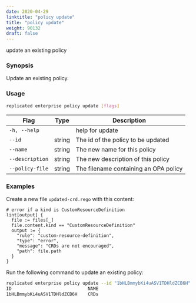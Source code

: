 ```yaml
---
date: 2020-04-29
linktitle: "policy update"
title: "policy update"
weight: 90132
draft: false
---
```


update an existing policy

### Synopsis

Update an existing policy.

### Usage
```bash
replicated enterprise policy update [flags]
```


| Flag                  | Type   | Description |
|-----------------------|--------|-------------|
| `-h, --help` | | help for update |
| `--id` | string | The id of the policy to be updated |
| `--name` | string | The new name for this policy |
| `--description` | string | The new description of this policy |
| `--policy-file` | string | The filename containing an OPA policy |

### Examples

Create a new file `updated-crd.rego` with this content:
```plaintext
# error if a kind is CustomResourceDefinition
lint[output] {
  file := files[_]
  file.content.kind == "CustomResourceDefinition"
  output := {
    "rule": "custom-resource-definition",
    "type": "error",
    "message": "CRDs are not encouraged",
    "path": file.path
  }
}
```

Run the following command to update an existing policy:
```bash
replicated enterprise policy update --id "1bHLBmmybKi4uASV1TDHldZCB6H" --name "CRDs" --description "CRDs are not encouraged" --policy-file updated-crd.rego
ID                             NAME
1bHLBmmybKi4uASV1TDHldZCB6H    CRDs
```
